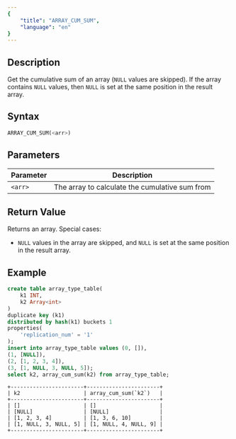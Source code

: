 ```yaml
---
{
    "title": "ARRAY_CUM_SUM",
    "language": "en"
}
---
```


## Description

Get the cumulative sum of an array (`NULL` values are skipped).
If the array contains `NULL` values, then `NULL` is set at the same position in the result array.

## Syntax

```sql
ARRAY_CUM_SUM(<arr>)
```

## Parameters

| Parameter | Description |
|---|---|
| `<arr>` | The array to calculate the cumulative sum from |

## Return Value

Returns an array. Special cases:
- `NULL` values in the array are skipped, and `NULL` is set at the same position in the result array.


## Example

```sql
create table array_type_table(
    k1 INT, 
    k2 Array<int>
) 
duplicate key (k1) 
distributed by hash(k1) buckets 1 
properties(
    'replication_num' = '1'
);
insert into array_type_table values (0, []), 
(1, [NULL]), 
(2, [1, 2, 3, 4]), 
(3, [1, NULL, 3, NULL, 5]);
select k2, array_cum_sum(k2) from array_type_table;
```
```text
+-----------------------+-----------------------+
| k2                    | array_cum_sum(`k2`)   |
+-----------------------+-----------------------+
| []                    | []                    |
| [NULL]                | [NULL]                |
| [1, 2, 3, 4]          | [1, 3, 6, 10]         |
| [1, NULL, 3, NULL, 5] | [1, NULL, 4, NULL, 9] |
+-----------------------+-----------------------+
```